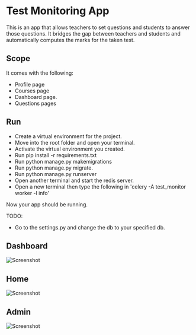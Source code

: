 # Test Monitoring App

This is an app that allows teachers to set questions and students to answer those questions. It bridges the gap between teachers and students and 
automatically computes the marks for the taken test.


## Scope

It comes with the following:
- Profile page 	
- Courses page
- Dashboard page.
- Questions pages


## Run
- Create a virtual environment for the project.
- Move into the root folder and open your terminal.
- Activate the virtual environment you created.
- Run pip install -r requirements.txt
- Run python manage.py makemigrations
- Run python manage.py migrate.
- Run python manage.py runserver
- Open another terminal and start the redis server.
- Open a new terminal then type the following in 'celery -A test_monitor worker -l info'


Now your app should be running.


TODO:
- Go to the settings.py and change the db to your specified db.


## Dashboard
![Screenshot](dashboard.png)



## Home
![Screenshot](home.png)



## Admin
![Screenshot](admin.png)
